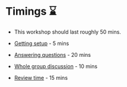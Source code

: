 # Timings ⌛

- This workshop should last roughly 50 mins.

- [Getting setup](./instructions.md#getting-setup-💻) - 5 mins
- [Answering questions](./instructions.md#answering-questions-❓) - 20 mins
- [Whole group discussion](./instructions.md/#whole-group-discussion) - 10 mins
- [Review time](./instructions.md/#review-time) - 15 mins



